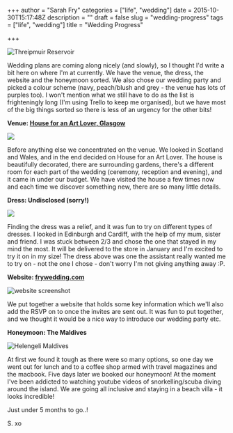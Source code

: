 +++
author = "Sarah Fry"
categories = ["life", "wedding"]
date = 2015-10-30T15:17:48Z
description = ""
draft = false
slug = "wedding-progress"
tags = ["life", "wedding"]
title = "Wedding Progress"

+++


![Threipmuir Reservoir](/content/images/2015/10/IMG_4401.JPG)

Wedding plans are coming along nicely (and slowly), so I thought I'd write a bit here on where I'm at currently. We have the venue, the dress, the website and the honeymoon sorted. We also chose our wedding party and picked a colour scheme (navy, peach/blush and grey - the venue has lots of purples too). I won't mention what we still have to do as the list is frighteningly long (I'm using Trello to keep me organised), but we have most of the big things sorted so there is less of an urgency for the other bits!

**Venue: [House for an Art Lover, Glasgow](http://www.houseforanartlover.co.uk/)**

![](/content/images/2015/10/hfal.JPG)

Before anything else we concentrated on the venue. We looked in Scotland and Wales, and in the end decided on House for an Art Lover. The house is beautifully decorated, there are surrounding gardens, there's a different room for each part of the wedding (ceremony, reception and evening), and it came in under our budget. We have visited the house a few times now and each time we discover something new, there are so many little details.

**Dress: Undisclosed (sorry!)**

![](/content/images/2015/10/IMG_3831-1.JPG)

Finding the dress was a relief, and it was fun to try on different types of dresses. I looked in Edinburgh and Cardiff, with the help of my mum, sister and friend. I was stuck between 2/3 and chose the one that stayed in my mind the most. It will be delivered to the store in January and I'm excited to try it on in my size! The dress above was one the assistant really wanted me to try on - not the one I chose - don't worry I'm not giving anything away :P.

**Website: [frywedding.com](http://www.frywedding.com/)**

![website screenshot](/content/images/2015/10/website.png)

We put together a website that holds some key information which we'll also add the RSVP on to once the invites are sent out. It was fun to put together, and we thought it would be a nice way to introduce our wedding party etc.

**Honeymoon: The Maldives**

![Helengeli Maldives](/content/images/2015/10/Beach-OBLU-by-Atmosphere-Helengeli-Maldives.jpg)

At first we found it tough as there were so many options, so one day we went out for lunch and to a coffee shop armed with travel magazines and the macbook. Five days later we booked our honeymoon! At the moment I've been addicted to watching youtube videos of snorkelling/scuba diving around the island. We are going all inclusive and staying in a beach villa - it looks incredible!

Just under 5 months to go..!

S. xo

